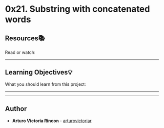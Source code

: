# 0x21. Substring with concatenated words

## Resources:books:
Read or watch:

---
## Learning Objectives:bulb:
What you should learn from this project:

---
---

## Author
* **Arturo Victoria Rincon** - [arturovictoriar](https://github.com/arturovictoriar)
